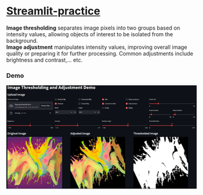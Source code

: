 # [Streamlit-practice](https://li-syuan-streamlit-practice-first-app-tr6k6q.streamlit.app/)
**Image thresholding** separates image pixels into two groups based on intensity values, allowing objects of interest to be isolated from the background.  
**Image adjustment** manipulates intensity values, improving overall image quality or preparing it for further processing. Common adjustments include brightness and contrast,... etc.
### Demo
![1](app_demo.png)
